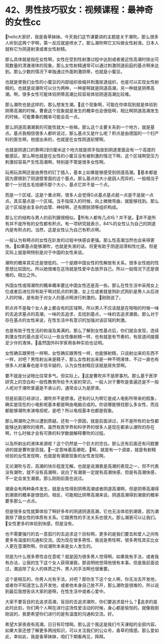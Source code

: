 # 42、男性技巧驭女：视频课程：最神奇的女性cc

🎼hello大家好，我是香草妹妹。今天我们这节课要讲的主题是关于潮吹。那么很多人听到这两个字啊，第一反应就是喷水了。那么潮吹啊它又叫做女性射液。日本人就称它为阴道射液或者女性射精。

那么具体就是指在女性啊，女性在受到性射激过程中达到或者接近性高潮时排出可观数量的清澈液体的现象。那么女性射精通常可以通过刺激阴道前庭的基点啊来达到。那么少数的情况下单独通过外面刺激阴蒂，也就是小蜜豆。

也就是使我们女性的小蜜豆的内部组织收缩并刺激尿道组织，也是可以实现女性射精的。也就是说潮吹可以分为两种，一种是啊就是阴道高潮，另一种就是阴蒂高潮。啊，很多女性可能体验阴蒂高潮比较容易体验阴道高潮比较难。

那么潮吹也是这样的，那么想发生潮。🎼这个现象啊，可能在你体现到就是体验到阴蒂高潮的时候，曹衰这个现象就是发生的概率也会很低啊，相比啊阴道高潮发生的时候，可能曹春的概率可能会高一点。

那么阴道高潮潮衰的可能性就大一些嘛。那么这个主要关系到一个地方，就是基点。基点我相信很多人都听说过，那么基点又是什么呢？积点是由德国的一个妇产科的医生啊，他提出来的，也就是在女性阴道前臂啊。

也就是阴道口的靠啊2到5厘米这个地方就是把手指放到阴道里面会有一个高度的敏感区。那么啊也就是在女性的小蜜豆没有被刺激的情况下啊，这个区域啊受压力刺激较容易产生性高潮啊，特别是不管是很多女性啊。

玩用玩具啊还是由男性的钉丁插入，基本上如果能够感受到阴道高潮。🎼基本都是因为摩擦到了阴道壁里面的这个基点。那么基点的大小是因人而异的，一般相当于那个一分钱五毛钱硬币那个大小，基点它并不是一个点。

而是一个区域，这是个重点啊，很多人会觉得G点基点基点就一点是不是就一点点。其实基点是一个区域。当手指探入的时候，向上微微弯曲，就能够找到。那么这个区域是由复杂的血管、神经啊，还有膀胱颈等组织构成。

那么它的结构与男人的前列腺很相似。🎼所有人都有几点吗？并不是。🎼并不是所有并不是所有的女性都有积点。有一项研究就表示，84%的女性认为自己的阴道内是有积点的。当然，这是女性认为自己有积点啊。

一般认为有畸点的女性在趴发的过程中快感会更强。那么性高潮当然也会来得更快。🎼如果基点能够潮吹，也就是失液的话，将更有助于阴道润滑和性化感。但是实际上就是啊特别是对于中国的女性来说。

潮吹的概率其实还是很低的。一个是跟中国女性的性解放有关系。很多女性她的性思想比较固化。所以她很难在这场就是性爱中去放开自己。所以一般情况下还是很难的。相比之外。

外国女性或得潮吹的概率概率要比中国女性还是高一些。那么在性生活中采用女上位或者后进位将有助于啊对肌点的刺激，女上位或者就是狗趴式狗趴是男人从后进入的时候，是有助于对女人的基点啊进行刺激的。🎼刚刚说了。

积点并不是每个女人身上都会有的区域啊，所以男人不应该就是在啪啪的时候一味的去追求基点的高潮，一味的去追求，去找到基点，一味的去追求潮衰。那么对于存在基点的女性来说，在性生活中有意识的加强对该区域的刺激。

也是有助于性生活的和谐及美满的。那么了解到女性基点后，你们就会发现，连续刺激女性的基点是可以让一些女性像射精一样，也有就是有节奏的，有尿道间接摄足少许的液体。🎼虽然国外科学家用各种实验也证明。

女性确实跟男性一样啊，女性确实跟男性一样，也能够射精，只说射出来的东西不一样，对吧？男性射出来是精子，那么女性射出来是一种不明液体，不过一直也有很多人对巢春也是半信半疑的，认为女性射精应该就是尿失禁啊。

要不就是分泌物比往常多气。但实际上。🎼这是曹吹并不是廖事剂。那么基于医学研究上的空白和一般性教育所给予大家的常识。一般人对于曹吹是普遍还是不一般人呢对于潮吹普遍是不承认的，通常会认为是廖液。

但是前面已经讲过，潮吹并不是廖液。还有的认为啊它是成人电影所带来的假象，确实是现在的小电影呢基本都是啊由电脑合成的。你说哪能够找那么多女性，而且都能够潮吹来演电视呢，是吧？所以电视基本也都是假象。

那么啊潮吹之所以遭到质疑。还有一个原因，就是前面讲过，并不是所有的女性都能够达到潮吹的境界。虽然有医学界和科学界的很多人是现在都承认潮吹的存在啊，什么时候才会有可靠的科学数据解释曹吹的过程。

以及所射出的液体来源呢？这个仍然是一个巨大的空白。那么还有后面还有问题要讲的就是曹吹是否就。🎼一定意味着高潮呢。🎼啊，就是有一个调查，就是有射精经验的女性发现啊，也就是有潮衰现象的女性发现啊。

无论潮吹与否，高潮的快乐程度无解。也就是说潮衰是高潮的表现之一，但不代表没有潮吹，就不没有高潮啊，说白了有潮衰一定就有高潮快感，但是有高潮快感，不一定会发生潮衰。那么刚刚前面也说过。

潮衰会有两种条件发生，就是女性得到阴蒂高潮或者阴道高潮啊，但是阴蒂高潮得到潮衰的概率是很低的。相反，可能相比阴蒂高潮来说，阴道高潮得到潮衰的概率要多那么一点点。

但是很多女性就算体验了啊好多年的阴道阴道高潮，它也无法体验到潮衰，因为潮衰除了跟女性的体质有关系。它跟男性的手法关系也很大。那么潮衰可以让我们。🎼女性更多的体验到快感，但是没有。

也不需要强行的去一意孤行的去追求这个目标啊，更多的是我们要去和爱人之间有更多有温度的沟通和交流。因为现在很多男性，我说是男性啊，很多男性其实比女人更在意潮吹啊，你说潮吹本来是女人发生的。

但是为什么很多男性会在意呢？就是因为很多男人觉得啊，如果我有手法，或者我有办法，让我的生下这个女人获得潮衰。那说明他觉得他很有本事。但是我前面说过，潮追除了女人的体质之外，男人的手法啊也很重要。

这个是相互的，你男人光有手法，对吧？那你生下这个女人啊，你无法去开发他，或者你不知道怎么去开发他，或者他本身自己放不开，那么潮吹是很难的，所以说到最后我想告诉大家的是啊，在性生活中或者心爱中。

大家不要盲目的去追求高潮，盲目的去追求潮吹，你们要追求是什么？🎼追求的是此时此刻，你们两个人啊在进行这场性爱活动的时候，身心都是愉悦的。就像我刚刚说的，我更希望你们进行的是有温度的沟通和交流。好。

希望大家夜夜有高潮，日日有珍惜啊。那么这个我这是我们今天课程的全部内容。如果大家还想了解更多两线知识，可以关注我们的公众号，香草的情感。那么爱如此，幸如此，我是香草妹妹，咱们下期看再见，拜拜。

